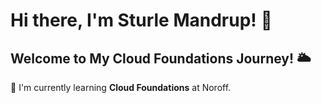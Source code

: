 # Hi there, I'm Sturle Mandrup! 👋

## Welcome to My Cloud Foundations Journey! 🌥️

🌱 I'm currently learning **Cloud Foundations** at Noroff.
<!--
**SturleMandrup/SturleMandrup** is a ✨ _special_ ✨ repository because its `README.md` (this file) appears on your GitHub profile.

Here are some ideas to get you started:

- 🔭 I’m currently working on ...
- 🌱 I’m currently learning ...
- 👯 I’m looking to collaborate on ...
- 🤔 I’m looking for help with ...
- 💬 Ask me about ...
- 📫 How to reach me: ...
- 😄 Pronouns: ...
- ⚡ Fun fact: ...
-->

